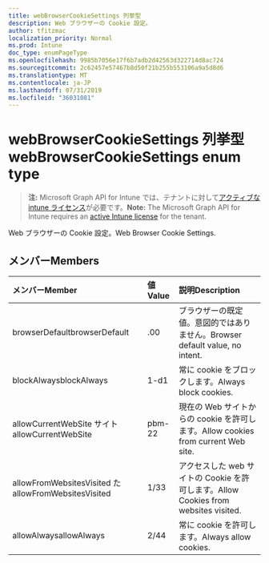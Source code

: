 ```yaml
---
title: webBrowserCookieSettings 列挙型
description: Web ブラウザーの Cookie 設定。
author: tfitzmac
localization_priority: Normal
ms.prod: Intune
doc_type: enumPageType
ms.openlocfilehash: 9985b7056e17f6b7adb2d42563d322714d8ac724
ms.sourcegitcommit: 2c62457e57467b8d50f21b255b553106a9a5d8d6
ms.translationtype: MT
ms.contentlocale: ja-JP
ms.lasthandoff: 07/31/2019
ms.locfileid: "36031081"
---
```

# <a name="webbrowsercookiesettings-enum-type"></a><span data-ttu-id="0bf63-103">webBrowserCookieSettings 列挙型</span><span class="sxs-lookup"><span data-stu-id="0bf63-103">webBrowserCookieSettings enum type</span></span>

> <span data-ttu-id="0bf63-104">**注:** Microsoft Graph API for Intune では、テナントに対して[アクティブな intune ライセンス](https://go.microsoft.com/fwlink/?linkid=839381)が必要です。</span><span class="sxs-lookup"><span data-stu-id="0bf63-104">**Note:** The Microsoft Graph API for Intune requires an [active Intune license](https://go.microsoft.com/fwlink/?linkid=839381) for the tenant.</span></span>

<span data-ttu-id="0bf63-105">Web ブラウザーの Cookie 設定。</span><span class="sxs-lookup"><span data-stu-id="0bf63-105">Web Browser Cookie Settings.</span></span>

## <a name="members"></a><span data-ttu-id="0bf63-106">メンバー</span><span class="sxs-lookup"><span data-stu-id="0bf63-106">Members</span></span>
|<span data-ttu-id="0bf63-107">メンバー</span><span class="sxs-lookup"><span data-stu-id="0bf63-107">Member</span></span>|<span data-ttu-id="0bf63-108">値</span><span class="sxs-lookup"><span data-stu-id="0bf63-108">Value</span></span>|<span data-ttu-id="0bf63-109">説明</span><span class="sxs-lookup"><span data-stu-id="0bf63-109">Description</span></span>|
|:---|:---|:---|
|<span data-ttu-id="0bf63-110">browserDefault</span><span class="sxs-lookup"><span data-stu-id="0bf63-110">browserDefault</span></span>|<span data-ttu-id="0bf63-111">.0</span><span class="sxs-lookup"><span data-stu-id="0bf63-111">0</span></span>|<span data-ttu-id="0bf63-112">ブラウザーの既定値。意図的ではありません。</span><span class="sxs-lookup"><span data-stu-id="0bf63-112">Browser default value, no intent.</span></span>|
|<span data-ttu-id="0bf63-113">blockAlways</span><span class="sxs-lookup"><span data-stu-id="0bf63-113">blockAlways</span></span>|<span data-ttu-id="0bf63-114">1-d</span><span class="sxs-lookup"><span data-stu-id="0bf63-114">1</span></span>|<span data-ttu-id="0bf63-115">常に cookie をブロックします。</span><span class="sxs-lookup"><span data-stu-id="0bf63-115">Always block cookies.</span></span>|
|<span data-ttu-id="0bf63-116">allowCurrentWebSite サイト</span><span class="sxs-lookup"><span data-stu-id="0bf63-116">allowCurrentWebSite</span></span>|<span data-ttu-id="0bf63-117">pbm-2</span><span class="sxs-lookup"><span data-stu-id="0bf63-117">2</span></span>|<span data-ttu-id="0bf63-118">現在の Web サイトからの cookie を許可します。</span><span class="sxs-lookup"><span data-stu-id="0bf63-118">Allow cookies from current Web site.</span></span>|
|<span data-ttu-id="0bf63-119">allowFromWebsitesVisited た</span><span class="sxs-lookup"><span data-stu-id="0bf63-119">allowFromWebsitesVisited</span></span>|<span data-ttu-id="0bf63-120">1/3</span><span class="sxs-lookup"><span data-stu-id="0bf63-120">3</span></span>|<span data-ttu-id="0bf63-121">アクセスした web サイトの Cookie を許可します。</span><span class="sxs-lookup"><span data-stu-id="0bf63-121">Allow Cookies from websites visited.</span></span>|
|<span data-ttu-id="0bf63-122">allowAlways</span><span class="sxs-lookup"><span data-stu-id="0bf63-122">allowAlways</span></span>|<span data-ttu-id="0bf63-123">2/4</span><span class="sxs-lookup"><span data-stu-id="0bf63-123">4</span></span>|<span data-ttu-id="0bf63-124">常に cookie を許可します。</span><span class="sxs-lookup"><span data-stu-id="0bf63-124">Always allow cookies.</span></span>|



